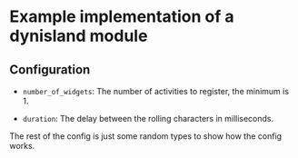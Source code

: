 # Example implementation of a dynisland module

## Configuration

- `number_of_widgets`: The number of activities to register, the minimum is 1.

- `duration`: The delay between the rolling characters in milliseconds.

The rest of the config is just some random types to show how the config works.
